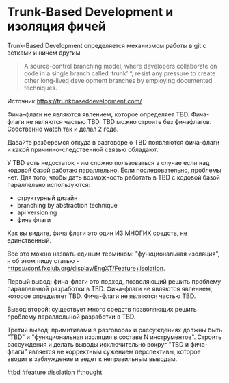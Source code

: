 # Trunk-Based Development и изоляция фичей

Trunk-Based Development определяется механизмом работы в git c ветками и ничем другим

> A source-control branching model, where developers collaborate on code in a single branch called ‘trunk’ *, resist any pressure to create other long-lived development branches by employing documented techniques. 

Источник https://trunkbaseddevelopment.com/

Фича-флаги не являются явлением, которое определяет TBD. Фича-флаги не являются частью TBD. TBD можно строить без фичафлагов. Собственно watch так и делал 2 года. 

Давайте разберемся откуда в разговоре о TBD появляются фича-флаги и какой причинно-следственной связью обладают.

У TBD есть недостаток - им сложно пользоваться в случае если над кодовой базой работаю параллельно. Если последовательно, проблемы нет. Для того, чтобы дать возможность работать в TBD с кодовой базой параллельно используются:
- структурный дизайн
- branching by abstraction technique
- api versioning
- фича флаги

Как вы видите, фича флаги это один ИЗ МНОГИХ средств, не единственный.

Все это можно назвать единым термином: "функциональная изоляция", я об этом пишу статью - https://conf.fxclub.org/display/EngXT/Feature+isolation.

Первый вывод: фича-флаги это подход, позволяющий решить проблему параллельной разработки в TBD. Фича-флаги не являются явлением, которое определяет TBD. Фича-флаги не являются частью TBD. 

Вывод второй: существует много средств позволяющих решить  проблему параллельной разработки в TBD.
 
Третий вывод: примитивами в разговорах и рассуждениях должны быть "TBD" и "функциональная изоляция в составе N инструментов". Строить рассуждения и делать выводы исключительно вокруг "TBD и фича-флаги" является не корректным сужением перспективы, которое вводит в заблуждение и ведет к неправильным выводам.

#tbd #feature #isolation #thought